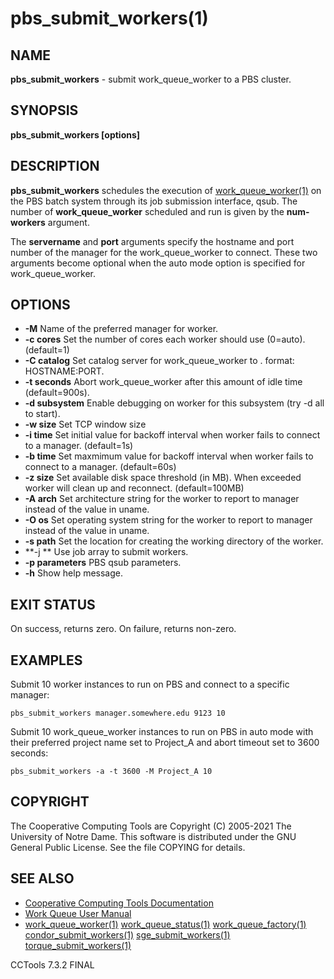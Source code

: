 






















# pbs_submit_workers(1)

## NAME
**pbs_submit_workers** - submit work_queue_worker to a PBS cluster.

## SYNOPSIS
****pbs_submit_workers [options] <servername> <port> <num-workers>****

## DESCRIPTION
**pbs_submit_workers** schedules the execution of [work_queue_worker(1)](work_queue_worker.md)
on the PBS batch system through its job submission interface, qsub.
The number of **work_queue_worker** scheduled and run is given by the **num-workers**
argument.

The **servername** and **port** arguments specify the hostname and port number of the
manager for the work_queue_worker to connect. These two arguments become optional when the
auto mode option is specified for work_queue_worker.

## OPTIONS

- **-M** Name of the preferred manager for worker.
- **-c cores** Set the number of cores each worker should use (0=auto). (default=1)
- **-C catalog** Set catalog server for work_queue_worker to <catalog>. <catalog> format: HOSTNAME:PORT.
- **-t seconds** Abort work_queue_worker after this amount of idle time (default=900s).
- **-d subsystem** Enable debugging on worker for this subsystem (try -d all to start).
- **-w size** Set TCP window size
- **-i time** Set initial value for backoff interval when worker fails to connect to a manager. (default=1s)
- **-b time** Set maxmimum value for backoff interval when worker fails to connect to a manager. (default=60s)
- **-z size** Set available disk space threshold (in MB). When exceeded worker will clean up and reconnect. (default=100MB)
- **-A arch** Set architecture string for the worker to report to manager instead of the value in uname.
- **-O os** Set operating system string for the worker to report to manager instead of the value in uname.
- **-s path** Set the location for creating the working directory of the worker.
- **-j ** Use job array to submit workers.
- **-p parameters** PBS qsub parameters.
- **-h** Show help message.


## EXIT STATUS
On success, returns zero. On failure, returns non-zero.

## EXAMPLES

Submit 10 worker instances to run on PBS and connect to a specific manager:

```
pbs_submit_workers manager.somewhere.edu 9123 10
```

Submit 10 work_queue_worker instances to run on PBS in auto mode with their
preferred project name set to Project_A and abort timeout set to 3600 seconds:

```
pbs_submit_workers -a -t 3600 -M Project_A 10
```

## COPYRIGHT
The Cooperative Computing Tools are Copyright (C) 2005-2021 The University of Notre Dame.  This software is distributed under the GNU General Public License.  See the file COPYING for details.

## SEE ALSO

- [Cooperative Computing Tools Documentation]("../index.html")
- [Work Queue User Manual]("../workqueue.html")
- [work_queue_worker(1)](work_queue_worker.md) [work_queue_status(1)](work_queue_status.md) [work_queue_factory(1)](work_queue_factory.md) [condor_submit_workers(1)](condor_submit_workers.md) [sge_submit_workers(1)](sge_submit_workers.md) [torque_submit_workers(1)](torque_submit_workers.md) 


CCTools 7.3.2 FINAL
